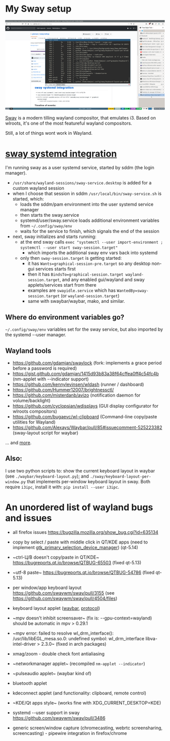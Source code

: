 # My Sway setup

![sway screenshot](./sway.png)

[Sway](https://swaywm.org/) is a modern tilling wayland compositor, that emulates i3.
Based on wlroots, it's one of the most featureful wayland compositors.

Still, a lot of things wont work in Wayland.

# [sway systemd integration](https://github.com/swaywm/sway/wiki/Systemd-integration)

I'm running sway as a user systemd service, started by sddm (the login manager).

* `/usr/share/wayland-sessions/sway-service.desktop` is added for a custom wayland session
* when I choose that session in sddm `/usr/local/bin/sway-service.sh` is started, which:
  * loads the sddm/pam environment into the user systemd service manager
  * then starts the sway.service
  * systemd/user/sway.service loads additional environment variables from `~/.config/sway/env`
  * waits for the service to finish, which signals the end of the session
* next, sway initializes and starts running:
  * at the end sway calls `exec "systemctl --user import-environment ; systemctl --user start sway-session.target"`
    * which imports the additional sway env vars back into systemd
  * only then `sway-session.target` is getting started:
    * it has `Wants=graphical-session-pre.target` so any desktop non-gui services starts first
    * then it has `BindsTo=graphical-session.target wayland-session.target`, and any enabled
      gui/wayland and sway applets/services start from there
    * examples are `swayidle.service` which has `WantedBy=sway-session.target` (or `wayland-session.target`)
    * same with swaybar/waybar, mako, and similar.

## Where do environment variables go?

`~/.config/sway/env` variables set for the sway service, but also imported by the systemd --user manager.

## Wayland tools
- https://github.com/gdamjan/swaylock (fork: implements a grace period before a password is required)
- https://gist.github.com/gdamjan/1415d93b83a38f64cffea0ff4c54fc4b (nm-applet with --indicator support)
- https://github.com/kennylevinsen/wldash (runner / dashboard)
- https://github.com/Hummer12007/brightnessctl/
- https://github.com/misterdanb/avizo (notification daemon for volume/backlight)
- https://github.com/cyclopsian/wdisplays (GUI display configurator for wlroots compositors)
- https://github.com/bugaevc/wl-clipboard (Command-line copy/paste utilities for Wayland)
- https://github.com/Alexays/Waybar/pull/85#issuecomment-525223382 (sway-layout script for waybar)

… and [more](https://github.com/topics/sway).

## Also:

I use two python scripts to: show the current keyboard layout in waybar (see `./waybar/keyboard-layout.py`); and
`./sway/keyboard-layout-per-window.py` that implements per-window keyboard layout in sway.
Both require `i3ipc`, install it with: `pip install --user i3ipc`.

# An unordered list of wayland bugs and issues

- all firefox issues https://bugzilla.mozilla.org/show_bug.cgi?id=635134
- copy by select / paste with middle click in QT/KDE apps
  (need to implement [gtk_primary_selection_device_manager](https://bugreports.qt.io/browse/QTBUG-66008)) (qt-5.14)
- ~ctrl-Ц/В doesn't copy/paste in QT/KDE~ https://bugreports.qt.io/browse/QTBUG-65503 (fixed qt-5.13)
- ~utf-8 paste~ https://bugreports.qt.io/browse/QTBUG-54786 (fixed qt-5.13)
- per window/app keyboard layout
  https://github.com/swaywm/sway/pull/3155 (see https://github.com/swaywm/sway/pull/4504/files)
- keyboard layout applet ([waybar](https://github.com/Alexays/Waybar/issues/66), [protocol](https://github.com/swaywm/wlr-protocols/pull/31))

- ~mpv doesn't inhibit screensaver~ (fix is: --gpu-context=wayland)
  should be automatic in mpv > 0.29.1
- ~mpv error: failed to resolve wl_drm_interface(): /usr/lib/libEGL_mesa.so.0: undefined symbol: wl_drm_interface
  libva-intel-driver > 2.3.0~ (fixed in arch packages)

- xmag/zoom - double check font antialiasing
- ~networkmanager applet~ (recompiled `nm-applet --indicator`)
- ~pulseaudio applet~ (waybar kind of)
- bluetooth applet
- kdeconnect applet (and functionality: clipboard, remote control)
- ~KDE/Qt apps style~ (works fine with XDG_CURRENT_DESKTOP=KDE)
- systemd --user support in sway https://github.com/swaywm/sway/pull/3486
- generic screen/window capture (chromecasting, webrtc screensharing, screencasting) - pipewire integration in firefox/chrome
